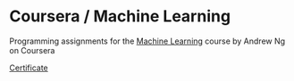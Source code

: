 # Coursera / Machine Learning
Programming assignments for the [Machine Learning](https://www.coursera.org/learn/machine-learning) course by Andrew Ng on Coursera

[Certificate](https://www.coursera.org/account/accomplishments/certificate/T9N9NUZN67BU)
